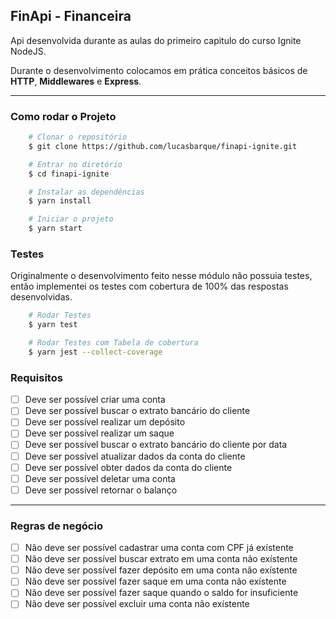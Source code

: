 ## FinApi - Financeira

Api desenvolvida durante as aulas do primeiro capitulo do curso Ignite NodeJS.

Durante o desenvolvimento colocamos em prática conceitos básicos de **HTTP**, **Middlewares** e **Express**.

---

### Como rodar o Projeto
```bash
    # Clonar o repositório
    $ git clone https://github.com/lucasbarque/finapi-ignite.git

    # Entrar no diretório
    $ cd finapi-ignite

    # Instalar as dependências
    $ yarn install

    # Iniciar o projeto
    $ yarn start
```

### Testes
Originalmente o desenvolvimento feito nesse módulo não possuia testes, então implementei os testes com cobertura de 100% das respostas desenvolvidas.

```bash
    # Rodar Testes
    $ yarn test

    # Rodar Testes com Tabela de cobertura
    $ yarn jest --collect-coverage
```

### Requisitos

- [ ] Deve ser possível criar uma conta
- [ ] Deve ser possível buscar o extrato bancário do cliente
- [ ] Deve ser possível realizar um depósito
- [ ] Deve ser possível realizar um saque
- [ ] Deve ser possível buscar o extrato bancário do cliente por data
- [ ] Deve ser possível atualizar dados da conta do cliente
- [ ] Deve ser possível obter dados da conta do cliente
- [ ] Deve ser possível deletar uma conta
- [ ] Deve ser possível retornar o balanço

---

### Regras de negócio

- [ ] Não deve ser possível cadastrar uma conta com CPF já exístente
- [ ] Não deve ser possível buscar extrato em uma conta não exístente
- [ ] Não deve ser possível fazer depósito em uma conta não exístente
- [ ] Não deve ser possível fazer saque em uma conta não exístente
- [ ] Não deve ser possível fazer saque quando o saldo for insuficiente
- [ ] Não deve ser possível excluir uma conta não exístente